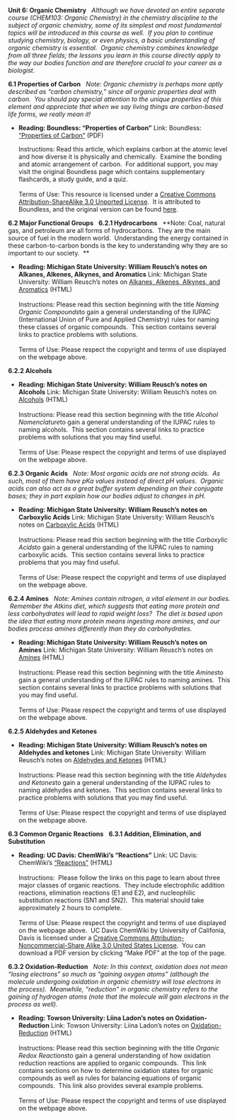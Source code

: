 **Unit 6: Organic Chemistry** <span id="6"></span> 
*Although we have devoted an entire separate course (CHEM103: Organic
Chemistry) in the chemistry discipline to the subject of organic
chemistry, some of its simplest and most fundamental topics will be
introduced in this course as well.  If you plan to continue studying
chemistry, biology, or even physics, a basic understanding of organic
chemistry is essential.  Organic chemistry combines knowledge from all
three fields; the lessons you learn in this course directly apply to the
way our bodies function and are therefore crucial to your career as a
biologist.*

**6.1 Properties of Carbon** <span id="6.1"></span> 
*Note: Organic chemistry is perhaps more aptly described as “carbon
chemistry,” since all organic properties deal with carbon.  You should
pay special attention to the unique properties of this element and
appreciate that when we say living things are carbon-based life forms,
we really mean it!*

-   **Reading: Boundless: “Properties of Carbon”**
    Link: Boundless: [“Properties of
    Carbon”](https://resources.saylor.org/archived/wp-content/uploads/2013/03/Chem102-6.1-Properties-of-Carbon.pdf)
    (PDF)  
      
     Instructions: Read this article, which explains carbon at the
    atomic level and how diverse it is physically and chemically.
     Examine the bonding and atomic arrangement of carbon.  For
    additional support, you may visit the original Boundless page which
    contains supplementary flashcards, a study guide, and a quiz.  
        
     Terms of Use: This resource is licensed under a [Creative Commons
    Attribution-ShareAlike 3.0 Unported
    License](http://creativecommons.org/licenses/by-sa/3.0/).  It is
    attributed to Boundless, and the original version can be
    found [here](https://www.boundless.com/chemistry/nonmetallic-elements/carbon/properties-carbon/).

**6.2 Major Functional Groups** <span id="6.2"></span> 
**6.2.1 Hydrocarbons** <span id="6.2.1"></span> 
**Note: Coal, natural gas, and petroleum are all forms of hydrocarbons.
 They are the main source of fuel in the modern world.  Understanding
the energy contained in these carbon-to-carbon bonds is the key to
understanding why they are so important to our society.  **

-   **Reading: Michigan State University: William Reusch’s notes on
    Alkanes, Alkenes, Alkynes, and Aromatics**
    Link: Michigan State University: William Reusch’s notes on [Alkanes,
    Alkenes, Alkynes, and
    Aromatics](http://www2.chemistry.msu.edu/faculty/reusch/VirtTxtJml/nomen1.htm#nom1) (HTML)  
        
     Instructions: Please read this section beginning with the title
    *Naming Organic Compounds*to gain a general understanding of the
    IUPAC (International Union of Pure and Applied Chemistry) rules for
    naming these classes of organic compounds.  This section contains
    several links to practice problems with solutions.  
        
     Terms of Use: Please respect the copyright and terms of use
    displayed on the webpage above.

**6.2.2 Alcohols** <span id="6.2.2"></span> 
-   **Reading: Michigan State University: William Reusch’s notes on
    Alcohols**
    Link: Michigan State University: William Reusch’s notes on
    [Alcohols](http://www2.chemistry.msu.edu/faculty/reusch/VirtTxtJml/alcohol1.htm#alcnom) (HTML)  
        
     Instructions: Please read this section beginning with the title
    *Alcohol Nomenclature*to gain a general understanding of the IUPAC
    rules to naming alcohols.  This section contains several links to
    practice problems with solutions that you may find useful.  
        
     Terms of Use: Please respect the copyright and terms of use
    displayed on the webpage above.

**6.2.3 Organic Acids** <span id="6.2.3"></span> 
*Note: Most organic acids are not strong acids.  As such, most of them
have pKa values instead of direct pH values.  Organic acids can also act
as a great buffer system depending on their conjugate bases; they in
part explain how our bodies adjust to changes in pH.*

-   **Reading: Michigan State University: William Reusch’s notes on
    Carboxylic Acids**
    Link: Michigan State University: William Reusch’s notes on
    [Carboxylic
    Acids](http://www2.chemistry.msu.edu/faculty/reusch/VirtTxtJml/crbacid1.htm#crbacd1) (HTML)  
        
     Instructions: Please read this section beginning with the title
    *Carboxylic Acids*to gain a general understanding of the IUPAC rules
    to naming carboxylic acids.  This section contains several links to
    practice problems that you may find useful.  
        
     Terms of Use: Please respect the copyright and terms of use
    displayed on the webpage above.

**6.2.4 Amines** <span id="6.2.4"></span> 
*Note: Amines contain nitrogen, a vital element in our bodies.  Remember
the Atkins diet, which suggests that eating more protein and less
carbohydrates will lead to rapid weight loss?  The diet is based upon
the idea that eating more protein means ingesting more amines, and our
bodies process amines differently than they do carbohydrates.*

-   **Reading: Michigan State University: William Reusch’s notes on
    Amines**
    Link: Michigan State University: William Reusch’s notes on
    [Amines](http://www2.chemistry.msu.edu/faculty/reusch/VirtTxtJml/amine1.htm#aminom) (HTML)  
        
     Instructions: Please read this section beginning with the title
    *Amines*to gain a general understanding of the IUPAC rules to naming
    amines.  This section contains several links to practice problems
    with solutions that you may find useful.  
        
     Terms of Use: Please respect the copyright and terms of use
    displayed on the webpage above.

**6.2.5 Aldehydes and Ketones** <span id="6.2.5"></span> 
-   **Reading: Michigan State University: William Reusch’s notes on
    Aldehydes and ketones**
    Link: Michigan State University: William Reusch’s notes on
    [Aldehydes and
    Ketones](http://www2.chemistry.msu.edu/faculty/reusch/VirtTxtJml/aldket1.htm#aknom) (HTML)  
        
     Instructions: Please read this section beginning with the title
    *Aldehydes and Ketones*to gain a general understanding of the IUPAC
    rules to naming aldehydes and ketones.  This section contains
    several links to practice problems with solutions that you may find
    useful.  
        
     Terms of Use: Please respect the copyright and terms of use
    displayed on the webpage above.

**6.3 Common Organic Reactions** <span id="6.3"></span> 
**6.3.1 Addition, Elimination, and Substitution** <span
id="6.3.1"></span> 
-   **Reading: UC Davis: ChemWiki’s “Reactions”**
    Link: UC Davis: ChemWiki’s
    [“Reactions”](http://chemwiki.ucdavis.edu/Organic_Chemistry/Reactions)
    (HTML)  
        
     Instructions:  Please follow the links on this page to learn about
    three major classes of organic reactions.  They include
    electrophilic addition reactions, elimination reactions (E1 and E2),
    and nucleophilic substitution reactions (SN1 and SN2).  This
    material should take approximately 2 hours to complete.  
        
     Terms of Use: Please respect the copyright and terms of use
    displayed on the webpage above.  UC Davis ChemWiki by University of
    Califonia, Davis is licensed under a [Creative Commons
    Attribution-Noncommercial-Share Alike 3.0 United States
    License](http://creativecommons.org/licenses/by-nc-sa/3.0/us/).  You
    can download a PDF version by clicking “Make PDF” at the top of the
    page.

**6.3.2 Oxidation-Reduction** <span id="6.3.2"></span> 
*Note: In this context, oxidation does not mean “losing electrons” so
much as “gaining oxygen atoms” (although the molecule undergoing
oxidation in organic chemistry will lose electrons in the process).
 Meanwhile, “reduction” in organic chemistry refers to the gaining of
hydrogen atoms (note that the molecule will gain electrons in the
process as well).*

-   **Reading: Towson University: Liina Ladon’s notes on
    Oxidation-Reduction**
    Link: Towson University: Liina Ladon’s notes on
    [Oxidation-Reduction](http://pages.towson.edu/ladon/orgrxs/reagent/redox.htm) (HTML)  
        
     Instructions: Please read this section beginning with the title
    *Organic Redox Reactions*to gain a general understanding of how
    oxidation reduction reactions are applied to organic compounds.
     This link contains sections on how to determine oxidation states
    for organic compounds as well as rules for balancing equations of
    organic compounds.  This link also provides several example
    problems.  
        
     Terms of Use: Please respect the copyright and terms of use
    displayed on the webpage above.


